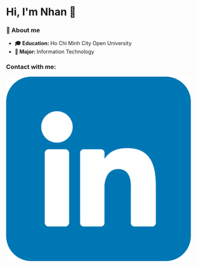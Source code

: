 <h1>Hi, I'm Nhan 👋</h1>
<h3>🌟 About me</h3>
<ul>
  <li><strong>🎓 Education: </strong>Ho Chi Minh City Open University</li>
  <li><strong>💼 Major: </strong>Information Technology</li>
</ul>
<h3>Contact with me:</h3>
<a href="https://www.linkedin.com/in/nhan-tran-quoc-23b6a52a8/" target="blank"><img src="linkedin.png"></a>
